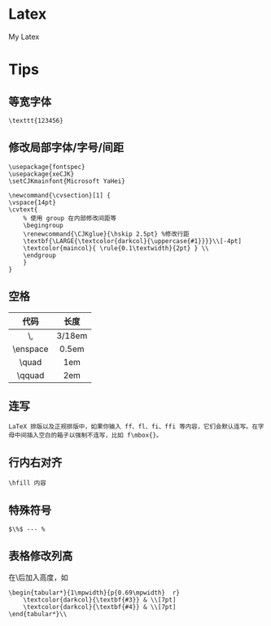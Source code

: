 # Latex
My Latex


# Tips

## 等宽字体

    \texttt{123456}

## 修改局部字体/字号/间距

    \usepackage{fontspec}
    \usepackage{xeCJK}
    \setCJKmainfont{Microsoft YaHei}

    \newcommand{\cvsection}[1] {
	\vspace{14pt}
	\cvtext{
        % 使用 group 在内部修改间距等
        \begingroup
        \renewcommand{\CJKglue}{\hskip 2.5pt} %修改行距
		\textbf{\LARGE{\textcolor{darkcol}{\uppercase{#1}}}}\\[-4pt]
		\textcolor{maincol}{ \rule{0.1\textwidth}{2pt} } \\
        \endgroup
        }
    }

## 空格
|   代码   |  长度  |
| :------: | :----: |
|    \\,    | 3/18em |
| \enspace | 0.5em  |
|  \quad   |  1em   |
|  \qquad  |  2em   |

## 连写

    LaTeX 排版以及正规排版中，如果你输入 ff、fl、fi、ffi 等内容，它们会默认连写。在字母中间插入空白的箱子以强制不连写，比如 f\mbox{}。

## 行内右对齐

    \hfill 内容

## 特殊符号

    $\%$ --- %

## 表格修改列高

在\\后加入高度，如

    \begin{tabular*}{1\mpwidth}{p{0.69\mpwidth}  r}
        \textcolor{darkcol}{\textbf{#3}} & \\[7pt]
        \textcolor{darkcol}{\textbf{#4}} & \\[7pt]
    \end{tabular*}\\